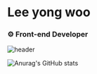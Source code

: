 # Lee yong woo
### ⚙️ Front-end Developer
![header](https://capsule-render.vercel.app/api?text=Yongwoo%%Lee)

![Anurag's GitHub stats](https://github-readme-stats.vercel.app/api?username=moolbum&show_icons=true&theme=tokyonight)
